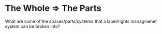 # The Whole => The Parts

What are some of the spaces/parts/systems that a label/rights managmenet system can be broken into? 

